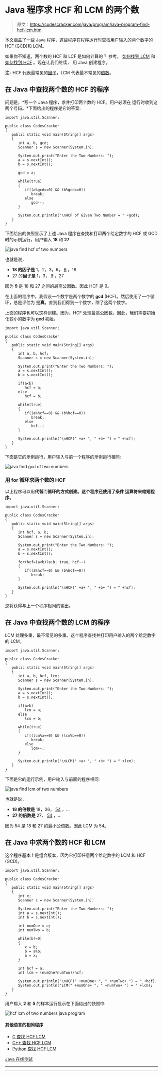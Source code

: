 # Java 程序求 HCF 和 LCM 的两个数

> 原文：<https://codescracker.com/java/program/java-program-find-hcf-lcm.htm>

本文涵盖了一些 Java 程序，这些程序在程序运行时查找用户输入的两个数字的 HCF (GCD)和 LCM。

如果你不知道，两个数的 HCF 和 LCF 是如何计算的？
参考， [如何找到 LCM](/nonprog/find-lcm.htm) 和[如何找到 HCF](/nonprog/find-hcf.htm) 。现在让我们继续， 用 Java 创建程序。

**注-** HCF 代表最常见的<u>因子</u>，LCM 代表最不常见的<u>倍数</u>。

## 在 Java 中查找两个数的 HCF 的程序

问题是，*写一个 Java 程序，求并打印两个数的 HCF。用户必须在 运行时收到这两个号码。*下面给出的程序是它的答案:

```
import java.util.Scanner;

public class CodesCracker
{
   public static void main(String[] args)
   {
      int a, b, gcd;
      Scanner s = new Scanner(System.in);

      System.out.print("Enter the Two Numbers: ");
      a = s.nextInt();
      b = s.nextInt();

      gcd = a;

      while(true)
      {
         if((a%gcd==0) && (b%gcd==0))
            break;
         else
            gcd--;
      }

      System.out.println("\nHCF of Given Two Number = " +gcd);
   }
}
```

下面给出的快照显示了上述 Java 程序在查找和打印两个给定数字的 HCF 或 GCD 时的示例运行，用户输入 **18** 和 **27**

![java find hcf of two numbers](img/e1fa4b95a4dbd183343f105c60d5e5bb.png)

也就是说，

*   **18 的因子是** 1，2，3，6， <u>9</u> ，18
*   27 的**因子是** 1，3， <u>9</u> ，27

因为 **9** 是 18 和 27 之间的最高公因数。因此 HCF 是 9。

在上面的程序中，我假设一个数字是两个数字的 **gcd** (HCF)。然后使用了一个循环，总是评估为 是**真**，直到我们得到一个数字，除了这两个数字。

上面的程序也可以这样创建。因为，HCF 处理最高公因数。因此，我们需要初始化较小的数字为 **gcd** 初始。

```
import java.util.Scanner;

public class CodesCracker
{
   public static void main(String[] args)
   {
      int a, b, hcf;
      Scanner s = new Scanner(System.in);

      System.out.print("Enter the Two Numbers: ");
      a = s.nextInt();
      b = s.nextInt();

      if(a<b)
         hcf = a;
      else
         hcf = b;

      while(true)
      {
         if((a%hcf==0) && (b%hcf==0))
            break;
         else
            hcf--;
      }

      System.out.println("\nHCF(" +a+ ", " +b+ ") = " +hcf);
   }
}
```

下面是它的示例运行，用户输入与前一个程序的示例运行相同:

![java find gcd of two numbers](img/754a09ddbae19d5a2e53846c9b9395d6.png)

### 用 for 循环求两个数的 HCF

以上程序可以用**代替**而**循环的方式创建。这个程序还使用了条件 运算符来缩短程序。**

```
import java.util.Scanner;

public class CodesCracker
{
   public static void main(String[] args)
   {
      int hcf, a, b;
      Scanner s = new Scanner(System.in);

      System.out.print("Enter the Two Numbers: ");
      a = s.nextInt();
      b = s.nextInt();

      for(hcf=(a<b)?a:b; true; hcf--)
      {
         if((a%hcf==0) && (b%hcf==0))
            break;
      }

      System.out.println("\nHCF(" +a+ ", " +b+ ") = " +hcf);
   }
}
```

您将获得与上一个程序相同的输出。

## 在 Java 中查找两个数的 LCM 的程序

LCM 处理多重，最不常见的多重。这个程序查找并打印用户输入的两个给定数字的 LCM。

```
import java.util.Scanner;

public class CodesCracker
{
   public static void main(String[] args)
   {
      int a, b, hcf, lcm;
      Scanner s = new Scanner(System.in);

      System.out.print("Enter the Two Numbers: ");
      a = s.nextInt();
      b = s.nextInt();

      if(a>b)
         lcm = a;
      else
         lcm = b;

      while(true)
      {
         if((lcm%a==0) && (lcm%b==0))
            break;
         else
            lcm++;
      }

      System.out.println("\nLCM(" +a+ ", " +b+ ") = " +lcm);
   }
}
```

下面是它的运行示例，用户输入与前面的程序相同:

![java find lcm of two numbers](img/3bdc112e7ee1dcbde09c3b913ded5cda.png)

也就是说，

*   **18 的倍数是** 18，36， <u>54</u> ，...
*   **27 的倍数是** 27、 <u>54</u> ，...

因为 54 是 18 和 27 的最小公倍数。因此 LCM 为 54。

## 在 Java 中求两个数的 HCF 和 LCM

这个程序基本上是组合版本，因为它打印任意两个给定数字的 LCM 和 HCF (GCD)。

```
import java.util.Scanner;

public class CodesCracker
{
   public static void main(String[] args)
   {
      int x;
      Scanner s = new Scanner(System.in);

      System.out.print("Enter the Two Numbers: ");
      int a = s.nextInt();
      int b = s.nextInt();

      int numOne = a;
      int numTwo = b;

      while(b!=0)
      {
         x = b;
         b = a%b;
         a = x;
      }

      int hcf = a;
      int lcm = (numOne*numTwo)/hcf;

      System.out.println("\nHCF(" +numOne+ ", " +numTwo+ ") = " +hcf);
      System.out.println("LCM(" +numOne+ ", " +numTwo+ ") = " +lcm);
   }
}
```

用户输入 **2** 和 **5** 的样本运行显示在下面给出的快照中:

![hcf lcm of two numbers java program](img/3b2e9b0885e6d31562c0147f682f2a38.png)

#### 其他语言的相同程序

*   [C 查找 HCF LCM](/c/program/c-program-find-hcf-lcm.htm)
*   [C++ 查找 HCF LCM](/cpp/program/cpp-program-find-hcf-lcm.htm)
*   [Python 查找 HCF LCM](/python/program/python-program-find-hcf-lcm.htm)

[Java 在线测试](/exam/showtest.php?subid=1)

* * *

* * *